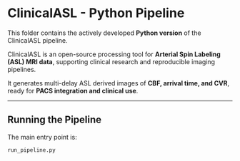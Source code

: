 # ClinicalASL - Python Pipeline

This folder contains the actively developed **Python version** of the ClinicalASL pipeline.

ClinicalASL is an open-source processing tool for **Arterial Spin Labeling (ASL) MRI data**, supporting clinical research and reproducible imaging pipelines.

It generates multi-delay ASL derived images of **CBF, arrival time, and CVR**, ready for **PACS integration and clinical use**.

---

## Running the Pipeline

The main entry point is:

```bash
run_pipeline.py

